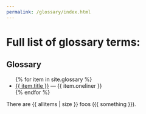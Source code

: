 ```yaml
---
permalink: /glossary/index.html
---
```


# Full list of glossary terms:

## Glossary

<ul>
{% for item in site.glossary %}
   <li><a href="{{ item.url }}">{{ item.title }}</a> — {{ item.oneliner }}</li>
{% endfor %}
</ul>

<!--

{% assign something = "something" %}

{% assign allitems = "" | split:"" %}
{% for item in site.glossary %}
  {% assign allitems = allitems | push: item %}
  {% if item.aka | size > 0 %}
    {% for aka in item.aka %}
      {% assign allitems = allitems | push: aka %}
    {% endfor %}
  {% endif %}
{% endfor %}

{% for item in allitems %}
 <li><a href="{{ item.url }}">{{ item.title }}</a> — {{ item.oneliner }}</li>
{% endfor %}

-->

There are {{ allitems | size }} foos ({{ something }}).
